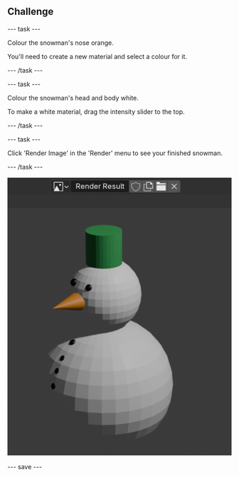 ## Challenge

--- task ---

Colour the snowman's nose orange.

You'll need to create a new material and select a colour for it.

--- /task ---

--- task ---

Colour the snowman's head and body white.

To make a white material, drag the intensity slider to the top.

--- /task ---

--- task ---

Click 'Render Image' in the 'Render' menu to see your finished snowman.

--- /task ---

![Finished snowman](images/blender-snowman-coloured.png)

--- save ---
